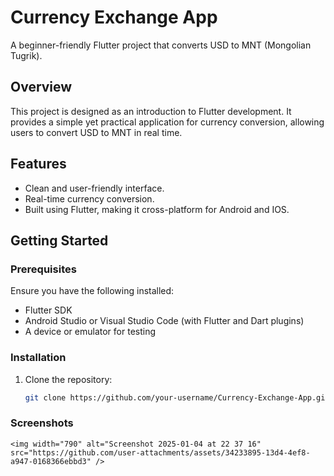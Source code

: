 # Currency Exchange App

A beginner-friendly Flutter project that converts USD to MNT (Mongolian Tugrik).

## Overview

This project is designed as an introduction to Flutter development. It provides a simple yet practical application for currency conversion, allowing users to convert USD to MNT in real time.

## Features

- Clean and user-friendly interface.
- Real-time currency conversion.
- Built using Flutter, making it cross-platform for Android and IOS.

## Getting Started

### Prerequisites

Ensure you have the following installed:

- Flutter SDK
- Android Studio or Visual Studio Code (with Flutter and Dart plugins)
- A device or emulator for testing

### Installation

1. Clone the repository:

   ```bash
   git clone https://github.com/your-username/Currency-Exchange-App.git


### Screenshots
`<img width="790" alt="Screenshot 2025-01-04 at 22 37 16" src="https://github.com/user-attachments/assets/34233895-13d4-4ef8-a947-0168366ebbd3" />` 


